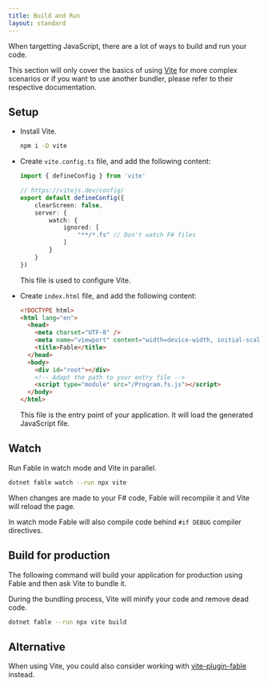 ```yaml
---
title: Build and Run
layout: standard
---
```


When targetting JavaScript, there are a lot of ways to build and run your code.

This section will only cover the basics of using [Vite](https://vitejs.dev/)
for more complex scenarios or if you want to use another bundler, please refer to
their respective documentation.

## Setup

<ul class="textual-steps">

<li>

Install Vite.

```bash
npm i -D vite
```

</li>

<li>

Create `vite.config.ts` file, and add the following content:

```ts
import { defineConfig } from 'vite'

// https://vitejs.dev/config/
export default defineConfig({
    clearScreen: false,
    server: {
        watch: {
            ignored: [
                "**/*.fs" // Don't watch F# files
            ]
        }
    }
})
```

This file is used to configure Vite.

</li>

<li>

Create `index.html` file, and add the following content:

```html
<!DOCTYPE html>
<html lang="en">
  <head>
    <meta charset="UTF-8" />
    <meta name="viewport" content="width=device-width, initial-scale=1.0" />
    <title>Fable</title>
  </head>
  <body>
    <div id="root"></div>
    <!-- Adapt the path to your entry file -->
    <script type="module" src="/Program.fs.js"></script>
  </body>
</html>
```

This file is the entry point of your application. It will load the generated JavaScript file.

</li>

</ul>

## Watch

Run Fable in watch mode and Vite in parallel.

```bash
dotnet fable watch --run npx vite
```

When changes are made to your F# code, Fable will recompile it and Vite will reload the page.

In watch mode Fable will also compile code behind `#if DEBUG` compiler directives.

## Build for production

The following command will build your application for production using Fable and then ask Vite to bundle it.

During the bundling process, Vite will minify your code and remove dead code.

```bash
dotnet fable --run npx vite build
```

## Alternative

When using Vite, you could also consider working with [vite-plugin-fable](https://nojaf.com/vite-plugin-fable/) instead.
